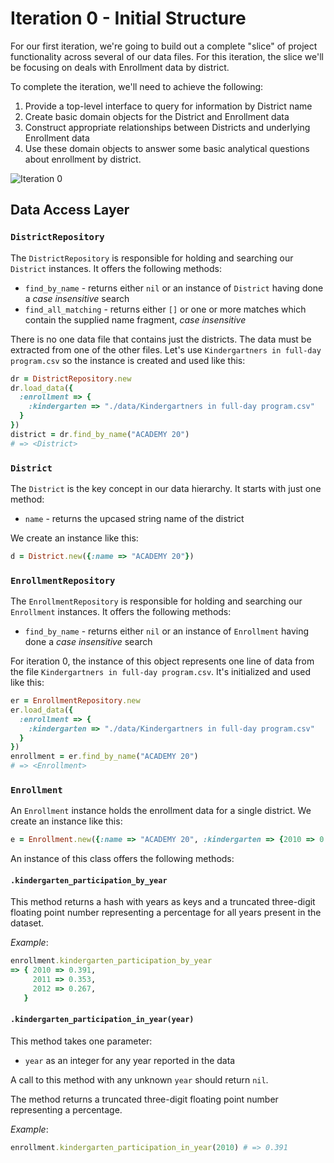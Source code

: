 # Iteration 0 - Initial Structure

For our first iteration, we're going to build out a complete "slice"
of project functionality across several of our data files.
For this iteration, the slice we'll be focusing on deals with Enrollment
data by district.

To complete the iteration, we'll need to achieve the following:

1. Provide a top-level interface to query for information by District
name
2. Create basic domain objects for the District and Enrollment data
3. Construct appropriate relationships between Districts and underlying
Enrollment data
4. Use these domain objects to answer some basic analytical questions
about enrollment by district.

![Iteration 0](http://i.imgur.com/hKqZTWG.png)

## Data Access Layer

### `DistrictRepository`

The `DistrictRepository` is responsible for holding and searching our `District`
instances. It offers the following methods:

* `find_by_name` - returns either `nil` or an instance of `District` having done a *case insensitive* search
* `find_all_matching` - returns either `[]` or one or more matches which contain the supplied name fragment, *case insensitive*

There is no one data file that contains just the districts. The data must be extracted from one of the other files. Let's use `Kindergartners in full-day program.csv` so the instance is created and used like this:

```ruby
dr = DistrictRepository.new
dr.load_data({
  :enrollment => {
    :kindergarten => "./data/Kindergartners in full-day program.csv"
  }
})
district = dr.find_by_name("ACADEMY 20")
# => <District>
```

### `District`

The `District` is the key concept in our data hierarchy. It starts with just one method:

* `name` - returns the upcased string name of the district

We create an instance like this:

```ruby
d = District.new({:name => "ACADEMY 20"})
```

### `EnrollmentRepository`

The `EnrollmentRepository` is responsible for holding and searching our `Enrollment`
instances. It offers the following methods:

* `find_by_name` - returns either `nil` or an instance of `Enrollment` having done a *case insensitive* search

For iteration 0, the instance of this object represents one line of data from the file `Kindergartners in full-day program.csv`. It's initialized and used like this:

```ruby
er = EnrollmentRepository.new
er.load_data({
  :enrollment => {
    :kindergarten => "./data/Kindergartners in full-day program.csv"
  }
})
enrollment = er.find_by_name("ACADEMY 20")
# => <Enrollment>
```

### `Enrollment`

An `Enrollment` instance holds the enrollment data for a single district. We create an instance like this:

```ruby
e = Enrollment.new({:name => "ACADEMY 20", :kindergarten => {2010 => 0.3915, 2011 => 0.35356, 2012 => 0.2677}})
```

An instance of this class offers the following methods:

#### `.kindergarten_participation_by_year`

This method returns a hash with years as keys and a truncated three-digit floating point number representing a percentage for all years present in the dataset.

*Example*:

```ruby
enrollment.kindergarten_participation_by_year
=> { 2010 => 0.391,
     2011 => 0.353,
     2012 => 0.267,
   }
```

#### `.kindergarten_participation_in_year(year)`

This method takes one parameter:

* `year` as an integer for any year reported in the data

A call to this method with any unknown `year` should return `nil`.

The method returns a truncated three-digit floating point number representing a percentage.

*Example*:

```ruby
enrollment.kindergarten_participation_in_year(2010) # => 0.391
```
